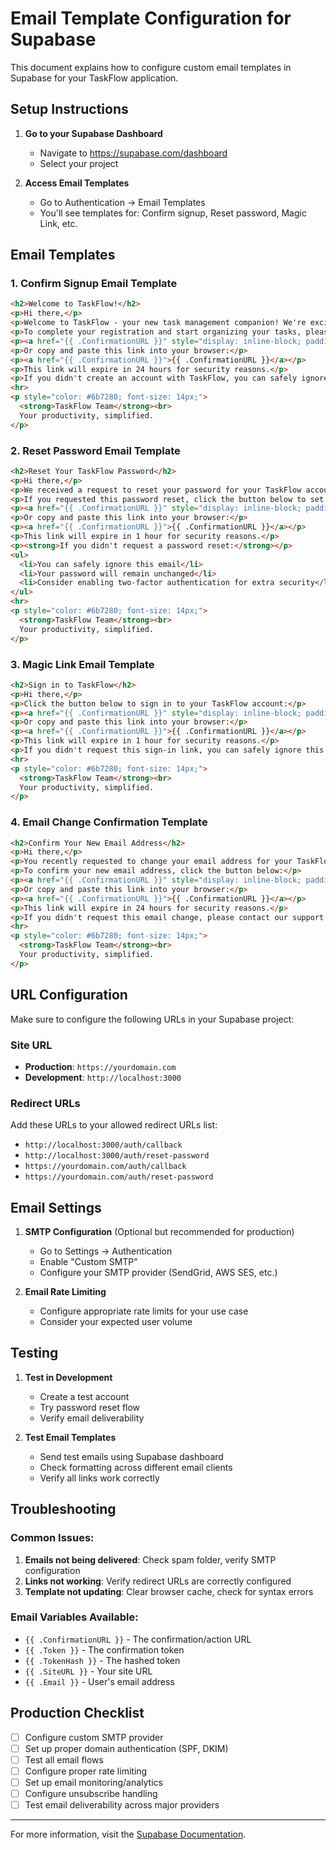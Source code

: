 # Email Template Configuration for Supabase

This document explains how to configure custom email templates in Supabase for your TaskFlow application.

## Setup Instructions

1. **Go to your Supabase Dashboard**
   - Navigate to https://supabase.com/dashboard
   - Select your project

2. **Access Email Templates**
   - Go to Authentication → Email Templates
   - You'll see templates for: Confirm signup, Reset password, Magic Link, etc.

## Email Templates

### 1. Confirm Signup Email Template

```html
<h2>Welcome to TaskFlow!</h2>
<p>Hi there,</p>
<p>Welcome to TaskFlow - your new task management companion! We're excited to have you on board.</p>
<p>To complete your registration and start organizing your tasks, please click the button below:</p>
<p><a href="{{ .ConfirmationURL }}" style="display: inline-block; padding: 12px 24px; background-color: #3b82f6; color: white; text-decoration: none; border-radius: 8px; font-weight: 600;">Confirm Your Account</a></p>
<p>Or copy and paste this link into your browser:</p>
<p><a href="{{ .ConfirmationURL }}">{{ .ConfirmationURL }}</a></p>
<p>This link will expire in 24 hours for security reasons.</p>
<p>If you didn't create an account with TaskFlow, you can safely ignore this email.</p>
<hr>
<p style="color: #6b7280; font-size: 14px;">
  <strong>TaskFlow Team</strong><br>
  Your productivity, simplified.
</p>
```

### 2. Reset Password Email Template

```html
<h2>Reset Your TaskFlow Password</h2>
<p>Hi there,</p>
<p>We received a request to reset your password for your TaskFlow account.</p>
<p>If you requested this password reset, click the button below to set a new password:</p>
<p><a href="{{ .ConfirmationURL }}" style="display: inline-block; padding: 12px 24px; background-color: #3b82f6; color: white; text-decoration: none; border-radius: 8px; font-weight: 600;">Reset Password</a></p>
<p>Or copy and paste this link into your browser:</p>
<p><a href="{{ .ConfirmationURL }}">{{ .ConfirmationURL }}</a></p>
<p>This link will expire in 1 hour for security reasons.</p>
<p><strong>If you didn't request a password reset:</strong></p>
<ul>
  <li>You can safely ignore this email</li>
  <li>Your password will remain unchanged</li>
  <li>Consider enabling two-factor authentication for extra security</li>
</ul>
<hr>
<p style="color: #6b7280; font-size: 14px;">
  <strong>TaskFlow Team</strong><br>
  Your productivity, simplified.
</p>
```

### 3. Magic Link Email Template

```html
<h2>Sign in to TaskFlow</h2>
<p>Hi there,</p>
<p>Click the button below to sign in to your TaskFlow account:</p>
<p><a href="{{ .ConfirmationURL }}" style="display: inline-block; padding: 12px 24px; background-color: #3b82f6; color: white; text-decoration: none; border-radius: 8px; font-weight: 600;">Sign In to TaskFlow</a></p>
<p>Or copy and paste this link into your browser:</p>
<p><a href="{{ .ConfirmationURL }}">{{ .ConfirmationURL }}</a></p>
<p>This link will expire in 1 hour for security reasons.</p>
<p>If you didn't request this sign-in link, you can safely ignore this email.</p>
<hr>
<p style="color: #6b7280; font-size: 14px;">
  <strong>TaskFlow Team</strong><br>
  Your productivity, simplified.
</p>
```

### 4. Email Change Confirmation Template

```html
<h2>Confirm Your New Email Address</h2>
<p>Hi there,</p>
<p>You recently requested to change your email address for your TaskFlow account.</p>
<p>To confirm your new email address, click the button below:</p>
<p><a href="{{ .ConfirmationURL }}" style="display: inline-block; padding: 12px 24px; background-color: #3b82f6; color: white; text-decoration: none; border-radius: 8px; font-weight: 600;">Confirm New Email</a></p>
<p>Or copy and paste this link into your browser:</p>
<p><a href="{{ .ConfirmationURL }}">{{ .ConfirmationURL }}</a></p>
<p>This link will expire in 24 hours for security reasons.</p>
<p>If you didn't request this email change, please contact our support team immediately.</p>
<hr>
<p style="color: #6b7280; font-size: 14px;">
  <strong>TaskFlow Team</strong><br>
  Your productivity, simplified.
</p>
```

## URL Configuration

Make sure to configure the following URLs in your Supabase project:

### Site URL
- **Production**: `https://yourdomain.com`
- **Development**: `http://localhost:3000`

### Redirect URLs
Add these URLs to your allowed redirect URLs list:
- `http://localhost:3000/auth/callback`
- `http://localhost:3000/auth/reset-password`
- `https://yourdomain.com/auth/callback`
- `https://yourdomain.com/auth/reset-password`

## Email Settings

1. **SMTP Configuration** (Optional but recommended for production)
   - Go to Settings → Authentication
   - Enable "Custom SMTP"
   - Configure your SMTP provider (SendGrid, AWS SES, etc.)

2. **Email Rate Limiting**
   - Configure appropriate rate limits for your use case
   - Consider your expected user volume

## Testing

1. **Test in Development**
   - Create a test account
   - Try password reset flow
   - Verify email deliverability

2. **Test Email Templates**
   - Send test emails using Supabase dashboard
   - Check formatting across different email clients
   - Verify all links work correctly

## Troubleshooting

### Common Issues:
1. **Emails not being delivered**: Check spam folder, verify SMTP configuration
2. **Links not working**: Verify redirect URLs are correctly configured
3. **Template not updating**: Clear browser cache, check for syntax errors

### Email Variables Available:
- `{{ .ConfirmationURL }}` - The confirmation/action URL
- `{{ .Token }}` - The confirmation token
- `{{ .TokenHash }}` - The hashed token
- `{{ .SiteURL }}` - Your site URL
- `{{ .Email }}` - User's email address

## Production Checklist

- [ ] Configure custom SMTP provider
- [ ] Set up proper domain authentication (SPF, DKIM)
- [ ] Test all email flows
- [ ] Configure proper rate limiting
- [ ] Set up email monitoring/analytics
- [ ] Configure unsubscribe handling
- [ ] Test email deliverability across major providers

---

For more information, visit the [Supabase Documentation](https://supabase.com/docs/guides/auth/auth-email-templates).
